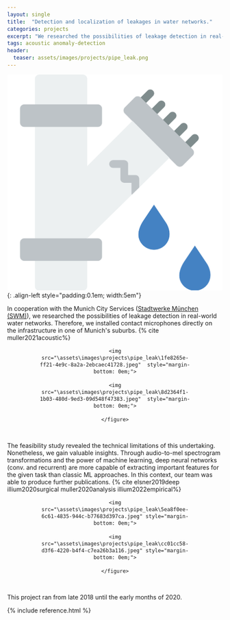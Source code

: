 ```yaml
---
layout: single
title:  "Detection and localization of leakages in water networks."
categories: projects
excerpt: "We researched the possibilities of leakage detection in real-world water networks in Munich’s suburbs."
tags: acoustic anomaly-detection 
header:
  teaser: assets/images/projects/pipe_leak.png
---
```


![Leaking pipe image](/assets/images/projects/pipe_leak.png){: .align-left style="padding:0.1em; width:5em"}

In cooperation with the Munich City Services ([Stadtwerke München (SWM)](https://www.swm.de/)), we researched the possibilities of leakage detection in real-world water networks.
Therefore, we installed contact microphones directly on the infrastructure in one of Munich's suburbs. {% cite muller2021acoustic%}

<center>
    <figure class="half" style="max-width: 70%; text-align:center;">

    <img src="\assets\images\projects\pipe_leak\1fe8265e-ff21-4e9c-8a2a-2ebcaec41728.jpeg"  style="margin-bottom: 0em;">

    <img src="\assets\images\projects\pipe_leak\8d2364f1-1b03-480d-9ed3-09d548f47383.jpeg"  style="margin-bottom: 0em;">

    </figure>
</center><br>

The feasibility study revealed the technical limitations of this undertaking. Nonetheless, we gain valuable insights. Through audio-to-mel spectrogram transformations and the power of machine learning, deep neural networks (conv. and recurrent) are more capable of extracting important features for the given task than classic ML approaches.
In this context, our team was able to produce further publications. {% cite elsner2019deep illium2020surgical muller2020analysis illium2022empirical%}


<center>
    <figure class="half" style="max-width: 70%; text-align:center;">

    <img src="\assets\images\projects\pipe_leak\5ea8f0ee-6c61-4835-944c-b77683d397ca.jpeg" style="margin-bottom: 0em;">

    <img src="\assets\images\projects\pipe_leak\cc01cc58-d3f6-4220-b4f4-c7ea26b3a116.jpeg" style="margin-bottom: 0em;">

    </figure>
</center><br>

This project ran from late 2018 until the early months of 2020.

{% include reference.html %}
